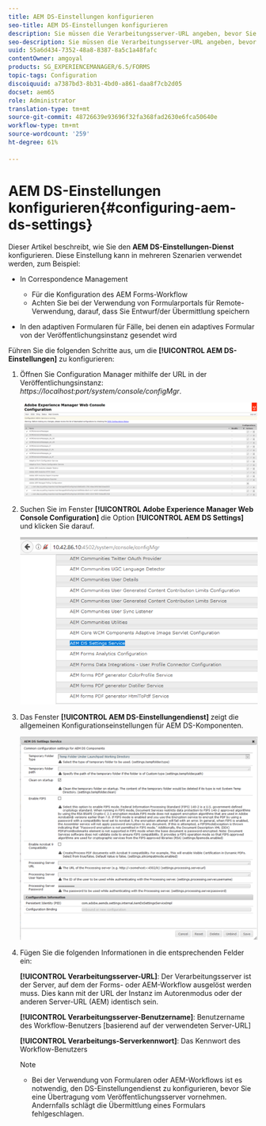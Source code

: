 ```yaml
---
title: AEM DS-Einstellungen konfigurieren
seo-title: AEM DS-Einstellungen konfigurieren
description: Sie müssen die Verarbeitungsserver-URL angeben, bevor Sie ein Formular senden.
seo-description: Sie müssen die Verarbeitungsserver-URL angeben, bevor Sie ein Formular senden.
uuid: 55a6d434-7352-48a8-8387-8a5c1a48fafc
contentOwner: amgoyal
products: SG_EXPERIENCEMANAGER/6.5/FORMS
topic-tags: Configuration
discoiquuid: a7387bd3-8b31-4bd0-a861-daa8f7cb2d05
docset: aem65
role: Administrator
translation-type: tm+mt
source-git-commit: 48726639e93696f32fa368fad2630e6fca50640e
workflow-type: tm+mt
source-wordcount: '259'
ht-degree: 61%

---
```



# AEM DS-Einstellungen konfigurieren{#configuring-aem-ds-settings}

Dieser Artikel beschreibt, wie Sie den **AEM DS-Einstellungen-Dienst** konfigurieren. Diese Einstellung kann in mehreren Szenarien verwendet werden, zum Beispiel:

* In Correspondence Management

   * Für die Konfiguration des AEM Forms-Workflow
   * Achten Sie bei der Verwendung von Formularportals für Remote-Verwendung, darauf, dass Sie Entwurf/der Übermittlung speichern

* In den adaptiven Formularen für Fälle, bei denen ein adaptives Formular von der Veröffentlichungsinstanz gesendet wird

Führen Sie die folgenden Schritte aus, um die **[!UICONTROL AEM DS-Einstellungen]** zu konfigurieren:

1. Öffnen Sie Configuration Manager mithilfe der URL in der Veröffentlichungsinstanz:\
   *https://localhost:port/system/console/configMgr*.

   ![AEM Web-Konsolenkonfiguration](assets/web_configuration_console_new.png)

1. Suchen Sie im Fenster **[!UICONTROL Adobe Experience Manager Web Console Configuration]** die Option **[!UICONTROL AEM DS Settings]** und klicken Sie darauf.

   ![DS-Einstellungen](assets/ds_settings_new.png)

1. Das Fenster **[!UICONTROL AEM DS-Einstellungendienst]** zeigt die allgemeinen Konfigurationseinstellungen für AEM DS-Komponenten.

   ![DS-Einstellungsdienst](assets/ds_settings_service_new.png)

1. Fügen Sie die folgenden Informationen in die entsprechenden Felder ein:

   **[!UICONTROL Verarbeitungsserver-URL]**: Der Verarbeitungsserver ist der Server, auf dem der Forms- oder AEM-Workflow ausgelöst werden muss. Dies kann mit der URL der Instanz im Autorenmodus oder der anderen Server-URL (AEM) identisch sein.

   **[!UICONTROL Verarbeitungsserver-Benutzername]**: Benutzername des Workflow-Benutzers  [basierend auf der verwendeten Server-URL]

   **[!UICONTROL Verarbeitungs-Serverkennwort]**: Das Kennwort des Workflow-Benutzers

   >[!NOTE]
   >
   >
   >    
   >    
   >    * Bei der Verwendung von Formularen oder AEM-Workflows ist es notwendig, den DS-Einstellungendienst zu konfigurieren, bevor Sie eine Übertragung vom Veröffentlichungsserver vornehmen. Andernfalls schlägt die Übermittlung eines Formulars fehlgeschlagen.


